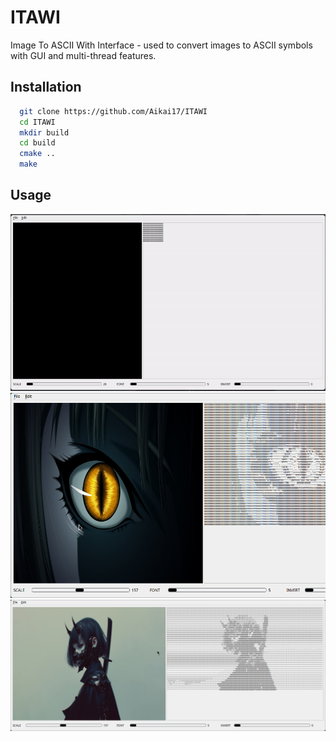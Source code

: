 # ITAWI

Image To ASCII With Interface - used to convert images to ASCII symbols with GUI and multi-thread features.

## Installation

```sh
  git clone https://github.com/Aikai17/ITAWI
  cd ITAWI
  mkdir build
  cd build
  cmake ..
  make
  ```
## Usage
![](.github/demo/appDemo.gif)
![](.github/demo/claymore.png)
![](.github/demo/gsword.png)
